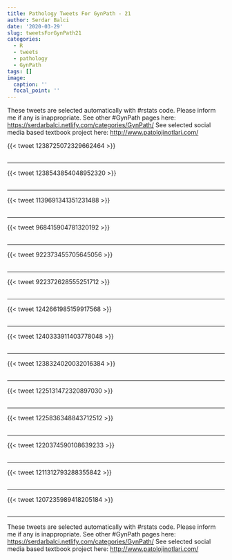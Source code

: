 ```yaml
---
title: Pathology Tweets For GynPath - 21
author: Serdar Balci
date: '2020-03-29'
slug: tweetsForGynPath21
categories:
  - R
  - tweets
  - pathology
  - GynPath
tags: []
image:
  caption: ''
  focal_point: ''
---
```



These tweets are selected automatically with #rstats code. Please inform me if any is inappropriate.
See other #GynPath pages here: https://serdarbalci.netlify.com/categories/GynPath/ 
See selected social media based textbook project here: http://www.patolojinotlari.com/

{{< tweet 1238725072329662464 >}}
<br>
<br>
<hr>
{{< tweet 1238543854048952320 >}}
<br>
<br>
<hr>
{{< tweet 1139691341351231488 >}}
<br>
<br>
<hr>
{{< tweet 968415904781320192 >}}
<br>
<br>
<hr>
{{< tweet 922373455705645056 >}}
<br>
<br>
<hr>
{{< tweet 922372628555251712 >}}
<br>
<br>
<hr>
{{< tweet 1242661985159917568 >}}
<br>
<br>
<hr>
{{< tweet 1240333911403778048 >}}
<br>
<br>
<hr>
{{< tweet 1238324020032016384 >}}
<br>
<br>
<hr>
{{< tweet 1225131472320897030 >}}
<br>
<br>
<hr>
{{< tweet 1225836348843712512 >}}
<br>
<br>
<hr>
{{< tweet 1220374590108639233 >}}
<br>
<br>
<hr>
{{< tweet 1211312793288355842 >}}
<br>
<br>
<hr>
{{< tweet 1207235989418205184 >}}
<br>
<br>
<hr>


These tweets are selected automatically with #rstats code. Please inform me if any is inappropriate.
See other #GynPath pages here: https://serdarbalci.netlify.com/categories/GynPath/ 
See selected social media based textbook project here: http://www.patolojinotlari.com/
